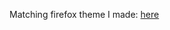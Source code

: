 Matching firefox theme I made: [here](https://color.firefox.com/?theme=XQAAAAI9AQAAAAAAAABBKYhm849SCia48_6EGccwS-xMDPr_94_DOMsy5fmNc7qTuOgZgZdMM5DqCidawkJMtRuj5aWJzFFMlUXaEerxQGmteXcqExkBVc8WOIyDfje1bOxx3D-yH9xD4c6dWhs1eTVXNj9PyKW5nRNz4SV6gX4GRarYl1rSMiQl5I_E0Uz1hWCky08sU9BWmuyC7bMS36oM71Fh-yL3snvQR55aF23hmpZuxPWxq9NKyJdLW07mGYb_6wDQAA)
